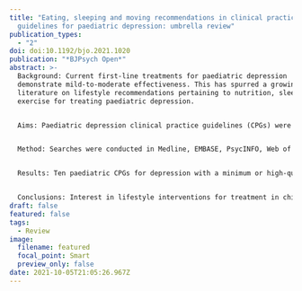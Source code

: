 ```yaml
---
title: "Eating, sleeping and moving recommendations in clinical practice
  guidelines for paediatric depression: umbrella review"
publication_types:
  - "2"
doi: doi:10.1192/bjo.2021.1020
publication: "*BJPsych Open*"
abstract: >-
  Background: Current first-line treatments for paediatric depression
  demonstrate mild-to-moderate effectiveness. This has spurred a growing body of
  literature on lifestyle recommendations pertaining to nutrition, sleep and
  exercise for treating paediatric depression.


  Aims: Paediatric depression clinical practice guidelines (CPGs) were reviewed for quality and to catalogue recommendations on nutrition, sleep and exercise made by higher-quality CPGs.


  Method: Searches were conducted in Medline, EMBASE, PsycINFO, Web of Science and CINAHL, and grey literature CPGs databases for relevant CPGs. Eligible CPGs with a minimum or high-quality level, as determined by the Appraisal of Guidelines for Research and Evaluation, Second Edition instrument, were included if they were (a) paediatric; (b) CPGs, practice parameter or consensus or expert committee recommendations; (c) for depression; (d) the latest version and (e) lifestyle recommendations for nutrition, sleep or exercise. Key information extracted included author(s), language, year of publication, country, the institutional body issuing the CPG, target disorder, age group, lifestyle recommendation and the methods used to determine CPG lifestyle recommendations.


  Results: Ten paediatric CPGs for depression with a minimum or high-quality level contained recommendations on nutrition, sleep or exercise. Lifestyle recommendations were predominately qualitative, with quantitative details only outlined in two CPGs for exercise. Most recommendations were brief general statements, with 50% lacking supporting evidence from the literature.


  Conclusions: Interest in lifestyle interventions for treatment in child and youth depression is growing. However, current CPG lifestyle recommendations for nutrition, sleep or exercise are based on expert opinion rather than clinical trials.
draft: false
featured: false
tags:
  - Review
image:
  filename: featured
  focal_point: Smart
  preview_only: false
date: 2021-10-05T21:05:26.967Z
---
```

